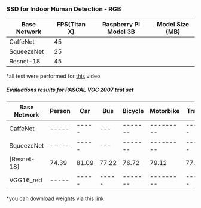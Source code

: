 ### SSD for Indoor Human Detection - RGB

| Base Network  | FPS(Titan X) | Raspberry PI Model 3B | Model Size (MB)|
| ------------- | ------------ | --------------------- | -------------- | 
| CaffeNet      | 45           |                       |                |
| SqueezeNet    | 25           |                       |                |
| Resnet-18     | 45           |                       |                |

*all test were performed for [this](https://www.youtube.com/watch?v=h0qhZK0eGZY) video


##### Evaluations results for PASCAL VOC 2007 test set

|Base Network                       | Person | Car  | Bus | Bicycle | Motorbike | Train | Aeroplane |
| --------------------------------- | ----- | ----- | ---   | ------- | --------- | ----- | --------- | 
|CaffeNet                           | ----- | ----- | ---   |-------|---------|-----  |---------|      
|SqueezeNet                         | ----- | ----- | ---   |-------|---------|-----  |---------|       
|[Resnet-18]                        | 74.39 | 81.09 | 77.22 | 76.72 | 79.12 | 77.73 | 70.18 | 60.72 |
|VGG16_red                          | ----- | ----- | ----- |-------|---------|-----  |---------|       

*you can download weights via this [link](https://goo.gl/Uwyom7) 

